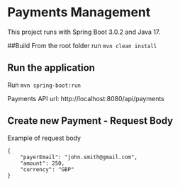 # Payments Management
This project runs with Spring Boot 3.0.2 and Java 17.

##Build
From the root folder run `mvn clean install`

## Run the application
Run `mvn spring-boot:run`

Payments API url: http://localhost:8080/api/payments 

## Create new Payment - Request Body
Example of request body
```
{
    "payerEmail": "john.smith@gmail.com",
    "amount": 250,
    "currency": "GBP"
}
```
